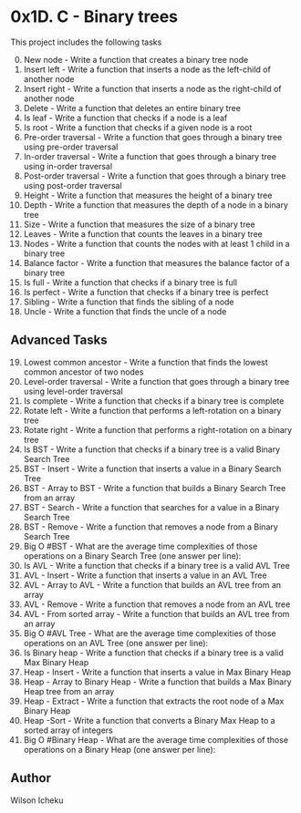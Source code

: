 # 0x1D. C - Binary trees

This project includes the following tasks

0. New node - Write a function that creates a binary tree node
1. Insert left - Write a function that inserts a node as the left-child of another node
2. Insert right - Write a function that inserts a node as the right-child of another node
3. Delete - Write a function that deletes an entire binary tree
4. Is leaf - Write a function that checks if a node is a leaf
5. Is root - Write a function that checks if a given node is a root
6. Pre-order traversal - Write a function that goes through a binary tree using pre-order traversal
7. In-order traversal - Write a function that goes through a binary tree using in-order traversal
8. Post-order traversal - Write a function that goes through a binary tree using post-order traversal
9. Height - Write a function that measures the height of a binary tree
10. Depth - Write a function that measures the depth of a node in a binary tree
11. Size - Write a function that measures the size of a binary tree
12. Leaves - Write a function that counts the leaves in a binary tree
13. Nodes - Write a function that counts the nodes with at least 1 child in a binary tree
14. Balance factor - Write a function that measures the balance factor of a binary tree
15. Is full - Write a function that checks if a binary tree is full
16. Is perfect - Write a function that checks if a binary tree is perfect
17. Sibling - Write a function that finds the sibling of a node
18. Uncle - Write a function that finds the uncle of a node

## Advanced Tasks

19. Lowest common ancestor - Write a function that finds the lowest common ancestor of two nodes
20. Level-order traversal - Write a function that goes through a binary tree using level-order traversal
21. Is complete - Write a function that checks if a binary tree is complete
22. Rotate left - Write a function that performs a left-rotation on a binary tree
23. Rotate right - Write a function that performs a right-rotation on a binary tree
24. Is BST - Write a function that checks if a binary tree is a valid Binary Search Tree
25. BST - Insert - Write a function that inserts a value in a Binary Search Tree
26. BST - Array to BST - Write a function that builds a Binary Search Tree from an array
27. BST - Search - Write a function that searches for a value in a Binary Search Tree
28. BST - Remove - Write a function that removes a node from a Binary Search Tree
29. Big O #BST - What are the average time complexities of those operations on a Binary Search Tree (one answer per line):
30. Is AVL - Write a function that checks if a binary tree is a valid AVL Tree
31. AVL - Insert - Write a function that inserts a value in an AVL Tree
32. AVL - Array to AVL - Write a function that builds an AVL tree from an array
33. AVL - Remove - Write a function that removes a node from an AVL tree
34. AVL - From sorted array - Write a function that builds an AVL tree from an array
35. Big O #AVL Tree - What are the average time complexities of those operations on an AVL Tree (one answer per line):
36. Is Binary heap - Write a function that checks if a binary tree is a valid Max Binary Heap
37. Heap - Insert - Write a function that inserts a value in Max Binary Heap
38. Heap - Array to Binary Heap - Write a function that builds a Max Binary Heap tree from an array
39. Heap - Extract - Write a function that extracts the root node of a Max Binary Heap
40. Heap -Sort - Write a function that converts a Binary Max Heap to a sorted array of integers
41. Big O #Binary Heap - What are the average time complexities of those operations on a Binary Heap (one answer per line):

## Author
Wilson Icheku 
